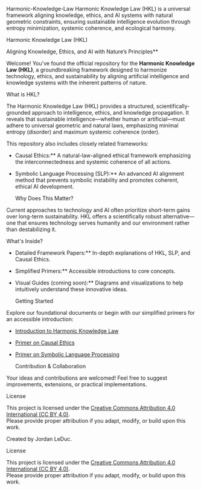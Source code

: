   Harmonic-Knowledge-Law
  Harmonic Knowledge Law (HKL) is a universal framework aligning knowledge, ethics, and AI systems with natural geometric constraints, ensuring sustainable intelligence evolution through entropy minimization, systemic coherence, and ecological harmony.

  Harmonic Knowledge Law (HKL)

  Aligning Knowledge, Ethics, and AI with Nature’s Principles**

Welcome! You've found the official repository for the **Harmonic Knowledge Law (HKL)**, a groundbreaking framework designed to harmonize technology, ethics, and sustainability by aligning artificial intelligence and knowledge systems with the inherent patterns of nature.

   What is HKL?

The Harmonic Knowledge Law (HKL) provides a structured, scientifically-grounded approach to intelligence, ethics, and knowledge propagation. It reveals that sustainable intelligence—whether human or artificial—must adhere to universal geometric and natural laws, emphasizing minimal entropy (disorder) and maximum systemic coherence (order).

This repository also includes closely related frameworks:

- Causal Ethics:** A natural-law-aligned ethical framework emphasizing the interconnectedness and systemic coherence of all actions.
- Symbolic Language Processing (SLP):** An advanced AI alignment method that prevents symbolic instability and promotes coherent, ethical AI development.

   Why Does This Matter?

Current approaches to technology and AI often prioritize short-term gains over long-term sustainability. HKL offers a scientifically robust alternative—one that ensures technology serves humanity and our environment rather than destabilizing it.

   What's Inside?

- Detailed Framework Papers:** In-depth explanations of HKL, SLP, and Causal Ethics.
- Simplified Primers:** Accessible introductions to core concepts.
- Visual Guides (coming soon):** Diagrams and visualizations to help intuitively understand these innovative ideas.

   Getting Started

Explore our foundational documents or begin with our simplified primers for an accessible introduction:

- [Introduction to Harmonic Knowledge Law](#)
- [Primer on Causal Ethics](#)
- [Primer on Symbolic Language Processing](#)

  Contribution & Collaboration

Your ideas and contributions are welcomed! Feel free to suggest improvements, extensions, or practical implementations.

  License

This project is licensed under the [Creative Commons Attribution 4.0 International (CC BY 4.0)](https://creativecommons.org/licenses/by/4.0/).  
Please provide proper attribution if you adapt, modify, or build upon this work.


Created by Jordan LeDuc. 




  License

This project is licensed under the [Creative Commons Attribution 4.0 International (CC BY 4.0)](https://creativecommons.org/licenses/by/4.0/).  
Please provide proper attribution if you adapt, modify, or build upon this work.

